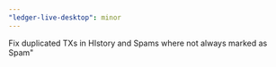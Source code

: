 ```yaml
---
"ledger-live-desktop": minor
---
```


Fix duplicated TXs in HIstory and Spams where not always marked as Spam"
